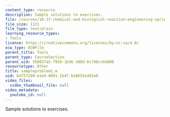 ```yaml
---
content_type: resource
description: Sample solutions to exercises.
file: /courses/10-37-chemical-and-biological-reaction-engineering-spring-2007/b4757299e1e508911b47b10655a303a0_sampleproblem1.m
file_size: 1121
file_type: text/plain
learning_resource_types:
- Tools
license: https://creativecommons.org/licenses/by-nc-sa/4.0/
ocw_type: OCWFile
parent_title: Tools
parent_type: CourseSection
parent_uid: 350837a5-f959-1b36-3d8d-6c740cc64608
resourcetype: Other
title: sampleproblem1.m
uid: b4757299-e1e5-0891-1b47-b10655a303a0
video_files:
  video_thumbnail_file: null
video_metadata:
  youtube_id: null
---
```

Sample solutions to exercises.